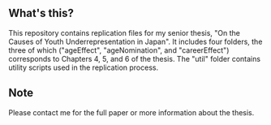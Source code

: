 ## What's this? 
This repository contains replication files for my senior thesis, "On the Causes of Youth Underrepresentation in Japan". 
It includes four folders, the three of which ("ageEffect", "ageNomination", and "careerEffect") corresponds to Chapters 4, 5, and 6 of the thesis. 
The "util" folder contains utility scripts used in the replication process. 

## Note

Please contact me for the full paper or more information about the thesis. 
